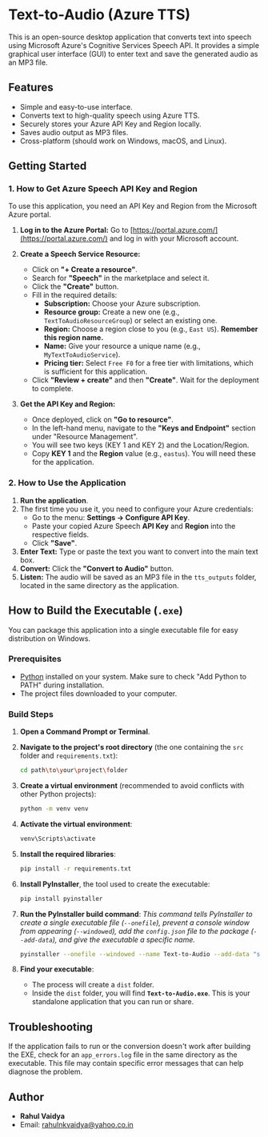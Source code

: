 # Text-to-Audio (Azure TTS)

This is an open-source desktop application that converts text into speech using Microsoft Azure's Cognitive Services Speech API. It provides a simple graphical user interface (GUI) to enter text and save the generated audio as an MP3 file.

## Features

- Simple and easy-to-use interface.
- Converts text to high-quality speech using Azure TTS.
- Securely stores your Azure API Key and Region locally.
- Saves audio output as MP3 files.
- Cross-platform (should work on Windows, macOS, and Linux).

## Getting Started

### 1. How to Get Azure Speech API Key and Region

To use this application, you need an API Key and Region from the Microsoft Azure portal.

1.  **Log in to the Azure Portal:** Go to [https://portal.azure.com/](https://portal.azure.com/) and log in with your Microsoft account.

2.  **Create a Speech Service Resource:**
    *   Click on **"+ Create a resource"**.
    *   Search for **"Speech"** in the marketplace and select it.
    *   Click the **"Create"** button.
    *   Fill in the required details:
        *   **Subscription:** Choose your Azure subscription.
        *   **Resource group:** Create a new one (e.g., `TextToAudioResourceGroup`) or select an existing one.
        *   **Region:** Choose a region close to you (e.g., `East US`). **Remember this region name.**
        *   **Name:** Give your resource a unique name (e.g., `MyTextToAudioService`).
        *   **Pricing tier:** Select `Free F0` for a free tier with limitations, which is sufficient for this application.
    *   Click **"Review + create"** and then **"Create"**. Wait for the deployment to complete.

3.  **Get the API Key and Region:**
    *   Once deployed, click on **"Go to resource"**.
    *   In the left-hand menu, navigate to the **"Keys and Endpoint"** section under "Resource Management".
    *   You will see two keys (KEY 1 and KEY 2) and the Location/Region.
    *   Copy **KEY 1** and the **Region** value (e.g., `eastus`). You will need these for the application.

### 2. How to Use the Application

1.  **Run the application**.
2.  The first time you use it, you need to configure your Azure credentials:
    *   Go to the menu: **Settings -> Configure API Key**.
    *   Paste your copied Azure Speech **API Key** and **Region** into the respective fields.
    *   Click **"Save"**.
3.  **Enter Text:** Type or paste the text you want to convert into the main text box.
4.  **Convert:** Click the **"Convert to Audio"** button.
5.  **Listen:** The audio will be saved as an MP3 file in the `tts_outputs` folder, located in the same directory as the application.

## How to Build the Executable (`.exe`)

You can package this application into a single executable file for easy distribution on Windows.

### Prerequisites

- [Python](https://www.python.org/downloads/) installed on your system. Make sure to check "Add Python to PATH" during installation.
- The project files downloaded to your computer.

### Build Steps

1.  **Open a Command Prompt or Terminal**.

2.  **Navigate to the project's root directory** (the one containing the `src` folder and `requirements.txt`):
    ```sh
    cd path\to\your\project\folder
    ```

3.  **Create a virtual environment** (recommended to avoid conflicts with other Python projects):
    ```sh
    python -m venv venv
    ```

4.  **Activate the virtual environment**:
    ```sh
    venv\Scripts\activate
    ```

5.  **Install the required libraries**:
    ```sh
    pip install -r requirements.txt
    ```

6.  **Install PyInstaller**, the tool used to create the executable:
    ```sh
    pip install pyinstaller
    ```

7.  **Run the PyInstaller build command**:
    *This command tells PyInstaller to create a single executable file (`--onefile`), prevent a console window from appearing (`--windowed`), add the `config.json` file to the package (`--add-data`), and give the executable a specific name.*
    ```sh
    pyinstaller --onefile --windowed --name Text-to-Audio --add-data "src/config.json;."
    ```

8.  **Find your executable**:
    *   The process will create a `dist` folder. 
    *   Inside the `dist` folder, you will find **`Text-to-Audio.exe`**. This is your standalone application that you can run or share.

## Troubleshooting

If the application fails to run or the conversion doesn't work after building the EXE, check for an `app_errors.log` file in the same directory as the executable. This file may contain specific error messages that can help diagnose the problem.

## Author

- **Rahul Vaidya**
- Email: <rahulnkvaidya@yahoo.co.in>
